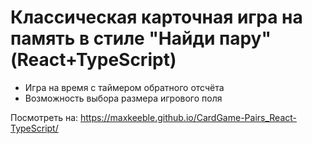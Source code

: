 # Классическая карточная игра на память в стиле "Найди пару" (React+TypeScript)

- Игра на время с таймером обратного отсчёта
- Возможность выбора размера игрового поля

 Посмотреть на: https://maxkeeble.github.io/CardGame-Pairs_React-TypeScript/
